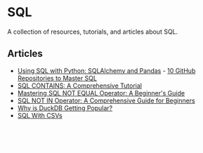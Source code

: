 # SQL

A collection of resources, tutorials, and articles about SQL.

## Articles

- [Using SQL with Python: SQLAlchemy and Pandas](https://www.kdnuggets.com/using-sql-with-python-sqlalchemy-and-pandas) - [10 GitHub Repositories to Master SQL](https://www.kdnuggets.com/10-github-repositories-to-master-sql)
- [SQL CONTAINS: A Comprehensive Tutorial](https://www.datacamp.com/tutorial/sql-contains) 
- [Mastering SQL NOT EQUAL Operator: A Beginner's Guide](https://www.datacamp.com/tutorial/sql-not-equal)
- [SQL NOT IN Operator: A Comprehensive Guide for Beginners](https://www.datacamp.com/tutorial/sql-not-in-operator) 
- [Why is DuckDB Getting Popular?](https://www.kdnuggets.com/2023/07/duckdb-getting-popular.html)
- [SQL With CSVs](https://www.kdnuggets.com/2023/01/sql-csvs.html)

<a href="/Writing-Portfolio" class="button" style="display: inline-block; padding: 8px 15px; background: var(--primary-color); color: white; text-decoration: none; border-radius: 4px; margin-top: 30px; font-size: 0.9em; transition: transform 0.2s ease;"><i class="fas fa-home"></i> Back to Home</a>
